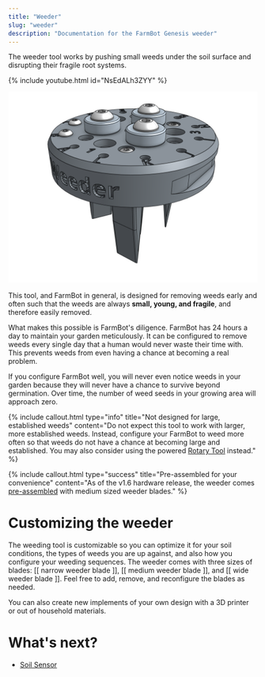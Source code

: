 ```yaml
---
title: "Weeder"
slug: "weeder"
description: "Documentation for the FarmBot Genesis weeder"
---
```


The weeder tool works by pushing small weeds under the soil surface and disrupting their fragile root systems.

{% include youtube.html id="NsEdALh3ZYY" %}

![weeder](_images/weeder.png)

This tool, and FarmBot in general, is designed for removing weeds early and often such that the weeds are always **small, young, and fragile**, and therefore easily removed.

What makes this possible is FarmBot's diligence. FarmBot has 24 hours a day to maintain your garden meticulously. It can be configured to remove weeds every single day that a human would never waste their time with. This prevents weeds from even having a chance at becoming a real problem.

If you configure FarmBot well, you will never even notice weeds in your garden because they will never have a chance to survive beyond germination. Over time, the number of weed seeds in your growing area will approach zero.

{%
include callout.html
type="info"
title="Not designed for large, established weeds"
content="Do not expect this tool to work with larger, more established weeds. Instead, configure your FarmBot to weed more often so that weeds do not have a chance at becoming large and established. You may also consider using the powered [Rotary Tool](rotary-tool.md) instead."
%}

{%
include callout.html
type="success"
title="Pre-assembled for your convenience"
content="As of the v1.6 hardware release, the weeder comes [pre-assembled](../../manufacturing/pre-assembly/tools/weeder.md) with medium sized weeder blades."
%}

# Customizing the weeder

The weeding tool is customizable so you can optimize it for your soil conditions, the types of weeds you are up against, and also how you configure your weeding sequences. The weeder comes with three sizes of blades: [[ narrow weeder blade ]], [[ medium weeder blade ]], and [[ wide weeder blade ]]. Feel free to add, remove, and reconfigure the blades as needed.

You can also create new implements of your own design with a 3D printer or out of household materials.

# What's next?

 * [Soil Sensor](soil-sensor.md)
